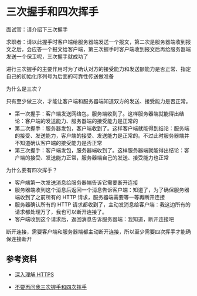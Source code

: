 # 三次握手和四次挥手

面试官：请介绍下三次握手

求职者：请以此握手时客户端给服务器端发送一个报文，第二次是服务器端收到报文之后，会应答一个报文给客户端，第三次握手时客户端收到报文后再给服务器端发送一个保卫呢，三次握手就成功了

进行三次握手的主要作用时为了确认对方的接受能力和发送额能力是否正常、指定自己的初始化序列号为后面的可靠性传送做准备

为什么是三次？

只有至少做三次，才能让客户端和服务器端知道双方的发送、接受能力是否正常。

-   第一次握手：客户端发送网络包，服务端收到了。这样服务器端就能得出结论：客户端的发送能力、服务器端的接受能力是正常的
-   第二次握手：服务器发包，客户端收到了。这样客户端就能得到结论：服务端的接受、发送能力，客户端的接受、发送能力是正常的。不过此时服务器端并不知道确认客户端的接受能力是否正常
-   第三次握手：客户端发包，服务器端收到了。这样服务器端就能得出结论：客户端的接受、发送能力正常，服务器端自己的发送、接受能力也正常

为什么要有四次挥手？

-   客户端第一次发送消息给服务器端告诉它需要断开连接
-   服务器端收到这个消息后返回一个消息告诉客户端：知道了，为了确保服务器端收到了之前所有的 HTTP 请求，服务器端需要等一等再断开连接
-   服务器确认所有的 HTTP 请求都收到了，主动发消息给客户端：我这边所有的请求都处理万了，我也可以断开连接了。
-   客户端收到这个请求后，返回消息告诉服务器端：我知道，断开连接吧

断开连接，需要客户端和服务器端都主动断开连接，所以至少需要四次挥手才能确保连接断开

## 参考资料

-   [深入理解 HTTPS](https://limeii.github.io/2018/11/deep-understanding-https/)

-   [不要再问我三次握手和四次挥手](https://mp.weixin.qq.com/s?__biz=MzA5MTk4MzgzNA==&mid=2453246617&idx=1&sn=0057c76375e6343672fe1665483dd236&chksm=87b9282cb0cea13a222aaa2ba40dd029484d6e2e192e8d627363a308b353b0108971b15d1c0b&mpshare=1&scene=1&srcid=&sharer_sharetime=1570232506816&sharer_shareid=778ad5bf3b27e0078eb105d7277263f6#rd)
